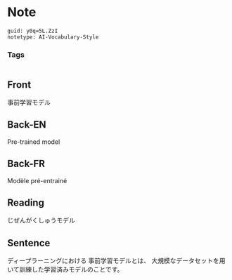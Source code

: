 # Note
```
guid: y0q=5L.ZzI
notetype: AI-Vocabulary-Style
```

### Tags
```
```

## Front
事前学習モデル

## Back-EN
Pre-trained model

## Back-FR
Modèle pré-entrainé

## Reading
じぜんがくしゅうモデル

## Sentence
ディープラーニングにおける 事前学習モデルとは、 大規模なデータセットを用いて訓練した学習済みモデルのことです。
